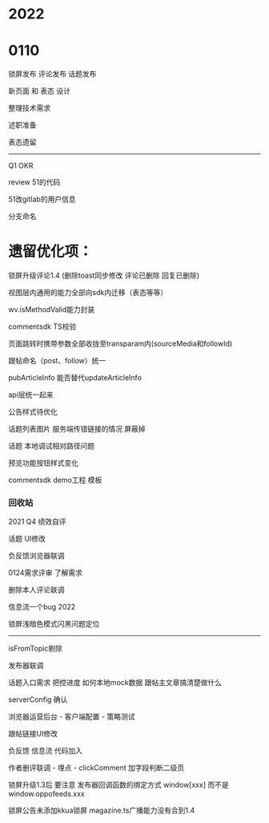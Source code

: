 
# 2022

# 0110

锁屏发布
评论发布
话题发布

新页面 和 表态 设计


整理技术需求

述职准备

表态遗留

----------------------------
Q1 OKR


review 51的代码

51改gitlab的用户信息

分支命名

# 遗留优化项：
锁屏升级评论1.4 (删除toast同步修改 评论已删除 回复已删除)

视图层内通用的能力全部向sdk内迁移（表态等等）

wv.isMethodValid能力封装

commentsdk TS校验


页面跳转时携带参数全部收拢至transparam内(sourceMedia和followId)

跟帖命名（post、follow）统一

pubArticleInfo 能否替代updateArticleInfo


api层统一起来

公告样式待优化

话题列表图片 服务端传错链接的情况 屏蔽掉

话题 本地调试相对路径问题


预览功能按钮样式变化

commentsdk demo工程 模板


### 回收站
2021 Q4 绩效自评

话题 UI修改

负反馈浏览器联调

0124需求评审 了解需求

删除本人评论联调

信息流一个bug
2022

锁屏浅暗色模式闪黑问题定位



-------------------------------------

isFromTopic剔除

发布器联调

话题入口需求 把控进度 如何本地mock数据
跟帖主文章搞清楚做什么

serverConfig 确认

浏览器运营后台 - 客户端配置 -  策略测试


跟帖链接UI修改

负反馈 信息流 代码加入

作者删评联调 - 埋点  - clickComment 加字段判断二级页

锁屏升级1.3后 要注意 发布器回调函数的绑定方式 window[xxx] 而不是window.oppofeeds.xxx

锁屏公告未添加kkua锁屏 magazine.ts广播能力没有合到1.4

<!-- 评论负反馈逻辑新增场景： 无评论且有剩余时自动拉下一刷 -->

<!-- 汇报进度

代码review

新增字段KKUA

重定向白名单问题
评论内无用代码清理

清理todo

dataSource 加到businessTxstension

锁屏bug定位

浏览器新包出现的话题详情页下拉问题

帮新同学 跑起来项目


评论sdk 1.2 向上合并 -->

<!-- 拉一个新分支 关闭话题入口 -->

<!-- browser_cms release/20211206 分支上线
feature/closeTopic common-view分支上线
dev/1.3 common-sdk 分支上线
dev/1.3 common-view 分支上线
dev/1.3 topic-view 分支上线 -->

<!-- 浏览器评论 回复的回复展示问题 -->


<!-- # 本迭代遗留任务
打标UI

文章链接UI -->

<!-- 话题埋点修改 -->


<!-- isfromtopic isfrommessage  和现有sdk耦合 -->

<!-- magazine.ts getConfigValue代码改动

下拉刷新问题 -->

<!-- tab隐藏功能 发布 -->

<!-- styleType 问题 1.5- > 1.4 -->

<!-- 增加三方id -->

<!-- 点赞埋点 -->

<!-- 哥伦布拆解 -->

<!-- query频繁查询公告 -->

<!-- 禁评公告样式 -->

<!-- 首刷显示正在加载回复 -->

<!-- source datasource  修正 -->

<!-- 网易文章是否还需用resourceId作docId -->


<!-- getSource 合并 utils && api && contactNative -->

<!-- 内容详情页评论功能 -->

<!-- 切换tab 加jsapi 作埋点用 -->

<!-- 发评后数目没有同步到话题 -->

<!-- 点赞同步 -->


<!-- 跟帖缺少点赞按钮 -->

<!-- 线上 feedsession穿了30009 timeout -->

<!-- 夜间模式话题tag颜色 -->

<!-- 本话题下tag点击不跳转 -->

<!-- 公告 间距 -->


<!-- 还机器

写表态的方案设计 -->

<!-- 还机申请 -->

<!-- 哥伦布拆解 -->

<!-- 视觉修改 锁屏二级页 -->

<!-- 预览功能 -->

<!-- 预览支持中文 -->

<!-- 公告埋点 -->

<!-- 二级页面提示错误 -->

<!-- 点赞同步异常 -->

<!-- 黑色 -->

<!-- h5 加xlog日志
https://doc.myoas.com/pages/viewpage.action?pageId=94512023 -->

<!-- 话题 videoUrl问题 -->


<!-- 展开文章 底bar状态异常收起 -->

<!-- 广播收发名字不一致 -->


<!-- 话题发布CF链接
https://doc.myoas.com/pages/viewpage.action?pageId=528717645 -->

<!-- 话题正式环境 切换tab保持状态问题 -->



<!-- 二级页面评论同步至一级页面 -->

<!-- 文章不锚评 评论区锚评 -->

<!-- 暗色模式闪白 -->

<!-- 缓存 查询审核状态 source丢失 -->
<!-- 缓存 回复缓存不生效 -->
<!-- 取消点赞取消不了 -->
<!-- 回复内容样式有问题 -->

<!-- 点赞消息进去显示没点赞 -->

<!-- 文章页点话题入口没反应 -->

<!-- getSubReplyList 接口偶先失败 -->

<!-- 消息发版 -->

<!-- browser_cms 走前端发布流程
https://doc.myoas.com/pages/viewpage.action?pageId=525692137 用模板创建文档 抄写 -->

<!-- 浏览器两个bug -->

<!-- 分离两个分支 -->

<!-- comment-common-view  topicUpdate分支与dev/1.3合并 -->

<!-- browser_cms 向release分支合并 -->


<!-- commentStatus 网易新闻 -->


<!-- 消息 -->

<!-- card 显示 -->

<!-- 公告需求发拼接规则 -->


<!-- bizplatform 正式环境配置 -->


<!-- 向下离开评论区后 要隐藏发布器 -->

<!-- 空页面样式  加载失败 加载中 已经做完  有遗留 -->


<!-- 评论页拼接规则 -->

<!-- browser_cms 拉取纯净分支 -->

<!-- browser_cms 代码修改  跳转方法 目前跳转后无法正常回复 -->


<!-- 消息打通 -->

<!-- comment-common-view 代码回归
topic-common-view 代码回归 -->

<!--
biz-platform 代码回归  打包去掉 --combine  云平台 去掉combine
biz-platform 查看是否 -->

<!-- 根据topicId拉列表 -->

<!-- 更新文档 -->

<!-- 发新的url规则 -->

<!-- bId有就带 -->

<!-- 公告功能做完后 要合入1.3 -->


<!-- buildoption name  字段    comment-common-view  fileKey -->

<!-- isFollow -> iF
fromFollow -> rF
followId -> fId
curTopicId -> cTId
topicId -> tId
docTitle -> dTt
新: bId -->

<!-- 对跟帖的评论进行回复 缺少followId和topicTitle -->



<!-- ### topicCard 加限制 6个 -->

<!-- ### 详情页加载更多时 闪白 -->


<!-- # 消息 开发 -->

<!-- # 评论服务迁移 -->


<!-- # tab切换 keep-alive不生效 -->

<!-- # tab切换内容有间隙 空格问题 -->

<!-- # 点赞闪动 -->

<!-- # 跟帖内容换行 -->

<!-- # 话题详情页评论数同步 -->

<!-- # 列表UI 加载全部跟帖 距离 -->

<!-- # 详情页 图片 给兜底颜色 -->

<!-- # 最大号字体时 异常 -->

<!-- # 获取文章评论失败 二级页 -->

<!-- # 夜间模式 > 丢失 -->
